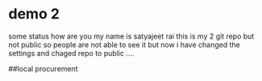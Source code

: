 # demo 2

some status
how are you 
my name is satyajeet rai
this is my 2 git repo but not public so people are not able to see it but now i have changed the settings and chaged repo to public ....

##local procurement
